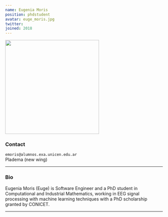 ```yaml
---
name: Eugenia Moris
position: phdstudent
avatar: euge_moris.jpg
twitter:
joined: 2018
---
```


<img width="300" src="{{site.baseurl}}/images/people/{{page.avatar}}" data-action="zoom">

### Contact

<i class="fa fa-envelope-o"></i>  `emoris@alumnos.exa.unicen.edu.ar`<br>
<i class="fa fa-building"></i> Pladema (new wing) <br>

<hr>

### Bio

Eugenia Moris (Euge) is Software Engineer and a PhD student in Computational and Industrial Mathematics, working in EEG signal processing with machine learning techniques with a PhD scholarship granted by CONICET.

<hr>
